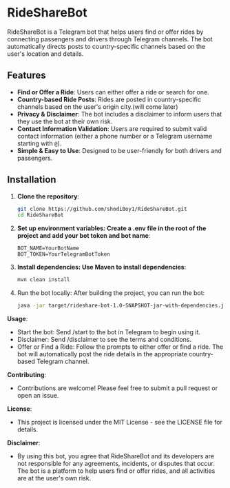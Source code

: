 # RideShareBot

RideShareBot is a Telegram bot that helps users find or offer rides by connecting passengers and drivers through Telegram channels. The bot automatically directs posts to country-specific channels based on the user's location and details.

## Features

- **Find or Offer a Ride**: Users can either offer a ride or search for one.
- **Country-based Ride Posts**: Rides are posted in country-specific channels based on the user's origin city.(will come later)
- **Privacy & Disclaimer**: The bot includes a disclaimer to inform users that they use the bot at their own risk.
- **Contact Information Validation**: Users are required to submit valid contact information (either a phone number or a Telegram username starting with `@`).
- **Simple & Easy to Use**: Designed to be user-friendly for both drivers and passengers.

## Installation

1. **Clone the repository**:
   ```bash
   git clone https://github.com/shodiBoy1/RideShareBot.git
   cd RideShareBot
   ```
2. **Set up environment variables: Create a .env file in the root of the project and add your bot token and bot name**:
   ```env
   BOT_NAME=YourBotName
   BOT_TOKEN=YourTelegramBotToken
   ```
3. **Install dependencies: Use Maven to install dependencies**:
   ```bash
   mvn clean install
   ```
4. Run the bot locally: After building the project, you can run the bot:
   ```bash
   java -jar target/rideshare-bot-1.0-SNAPSHOT-jar-with-dependencies.jar
   ```

**Usage**:
- Start the bot: Send /start to the bot in Telegram to begin using it.
- Disclaimer: Send /disclaimer to see the terms and conditions.
- Offer or Find a Ride: Follow the prompts to either offer or find a ride. The bot will automatically post the ride details in the appropriate country-based Telegram channel.

**Contributing**:
- Contributions are welcome! Please feel free to submit a pull request or open an issue.

**License**:
- This project is licensed under the MIT License - see the LICENSE file for details.

**Disclaimer**:
- By using this bot, you agree that RideShareBot and its developers are not responsible for any agreements, incidents, or disputes that occur. The bot is a platform to help users find or offer rides, and all activities are at the user's own risk.
